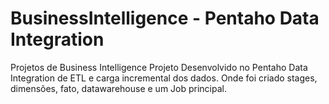 # BusinessIntelligence - Pentaho Data Integration
Projetos de Business Intelligence 
Projeto Desenvolvido no Pentaho Data Integration de ETL e carga incremental dos dados. Onde foi criado stages, dimensões, fato, datawarehouse e um Job principal.
